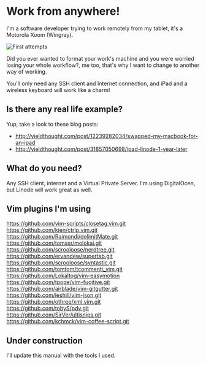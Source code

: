 # Work from anywhere!

I'm a software developer trying to work remotely from my tablet, 
it's a Motorola Xoom (Wingray).

![First attempts](http://i.imgur.com/7PnsvDV.jpg)

Did you ever wanted to format your work's machine and you were
worried losing your whole workflow?, me too, that's why I want to
change to another way of working.

You'll only need any SSH client and Internet connection, and iPad
and a wireless keyboard will work like a charm!

## Is there any real life example?
Yup, take a look to these blog posts:
- http://yieldthought.com/post/12239282034/swapped-my-macbook-for-an-ipad
- http://yieldthought.com/post/31857050698/ipad-linode-1-year-later

## What do you need?
Any SSH client, internet and a Virtual Private Server. I'm using
DigitalOcen, but Linode will work great as well.

## Vim plugins I'm using
https://github.com/vim-scripts/closetag.vim.git   
https://github.com/kien/ctrlp.vim.git   
https://github.com/Raimondi/delimitMate.git   
https://github.com/tomasr/molokai.git   
https://github.com/scrooloose/nerdtree.git   
https://github.com/ervandew/supertab.git   
https://github.com/scrooloose/syntastic.git   
https://github.com/tomtom/tcomment\_vim.git   
https://github.com/Lokaltog/vim-easymotion   
https://github.com/tpope/vim-fugitive.git   
https://github.com/airblade/vim-gitgutter.git   
https://github.com/leshill/vim-json.git   
https://github.com/othree/xml.vim.git   
https://github.com/tobyS/pdv.git   
https://github.com/SirVer/ultisnips.git   
https://github.com/kchmck/vim-coffee-script.git   

## Under construction
I'll update this manual with the tools I used.
